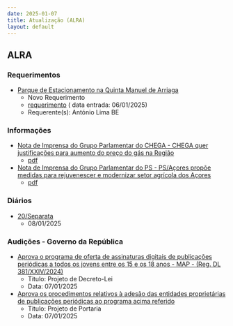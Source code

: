 ```yaml
---
date: 2025-01-07
title: Atualização (ALRA)
layout: default
---
```

## ALRA

### Requerimentos

* [Parque de Estacionamento na Quinta Manuel de Arriaga](http://base.alra.pt:82/4DACTION/w_pesquisa_registo/4/8640)
  * Novo Requerimento
  * [requerimento](http://base.alra.pt:82/Doc_Req/XIIIreque234.pdf) ( data entrada: 06/01/2025)
  * Requerente(s): António Lima BE

### Informações

* [Nota de Imprensa do Grupo Parlamentar do CHEGA - CHEGA quer justificações para aumento do preço do gás na Região](http://base.alra.pt:82/4DACTION/w_pesquisa_registo/8/20896)
  * [pdf](http://base.alra.pt:82/Doc_Noticias/NI20896.pdf)
* [Nota de Imprensa do Grupo Parlamentar do PS - PS/Açores propõe medidas para rejuvenescer e modernizar setor agrícola dos Açores](http://base.alra.pt:82/4DACTION/w_pesquisa_registo/8/20895)
  * [pdf](http://base.alra.pt:82/Doc_Noticias/NI20895.pdf)

### Diários

* [20/Separata](http://base.alra.pt:82/4DACTION/w_pesquisa_registo/10/2818)
  * 08/01/2025

### Audições - Governo da República

* [Aprova o programa de oferta de assinaturas digitais de publicações periódicas a todos os jovens entre os 15 e os 18 anos - MAP - (Reg. DL 381/XXIV/2024)](http://base.alra.pt:82/4DACTION/w_pesquisa_registo/2/3301)
  * Titulo: Projeto de Decreto-Lei
  * Data: 07/01/2025
* [Aprova os procedimentos relativos à adesão das entidades proprietárias de publicações periódicas ao programa acima referido](http://base.alra.pt:82/4DACTION/w_pesquisa_registo/2/3302)
  * Titulo: Projeto de Portaria
  * Data: 07/01/2025
